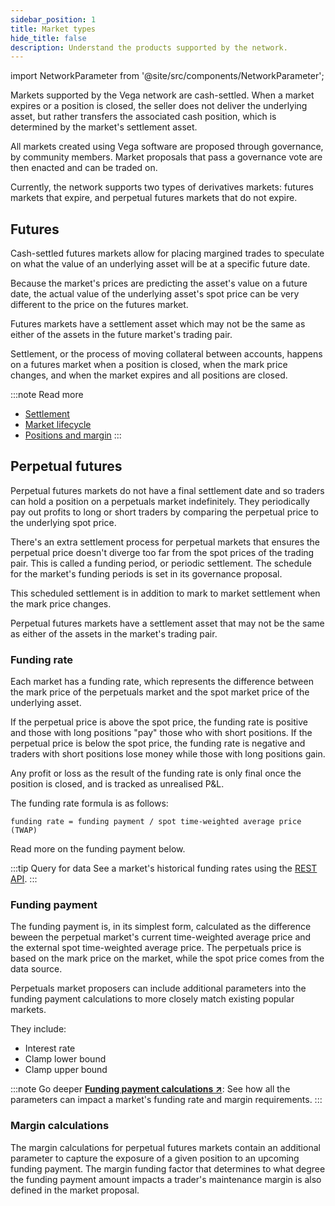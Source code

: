 ```yaml
---
sidebar_position: 1
title: Market types
hide_title: false
description: Understand the products supported by the network.
---
```


import NetworkParameter from '@site/src/components/NetworkParameter';

Markets supported by the Vega network are cash-settled. When a market expires or a position is closed, the seller does not deliver the underlying asset, but rather transfers the associated cash position, which is determined by the market's settlement asset.

All markets created using Vega software are proposed through governance, by community members. Market proposals that pass a governance vote are then enacted and can be traded on.

Currently, the network supports two types of derivatives markets: futures markets that expire, and perpetual futures markets that do not expire.

## Futures
Cash-settled futures markets allow for placing margined trades to speculate on what the value of an underlying asset will be at a specific future date. 

Because the market's prices are predicting the asset's value on a future date, the actual value of the underlying asset's spot price can be very different to the price on the futures market.  

Futures markets have a settlement asset which may not be the same as either of the assets in the future market's trading pair.

Settlement, or the process of moving collateral between accounts, happens on a futures market when a position is closed, when the mark price changes, and when the market expires and all positions are closed.

:::note Read more 
* [Settlement](./settlement.md)
* [Market lifecycle](./market-lifecycle.md)
* [Positions and margin](./positions-margin.md)
:::

## Perpetual futures
Perpetual futures markets do not have a final settlement date and so traders can hold a position on a perpetuals market indefinitely. They periodically pay out profits to long or short traders by comparing the perpetual price to the underlying spot price.

There's an extra settlement process for perpetual markets that ensures the perpetual price doesn't diverge too far from the spot prices of the trading pair. This is called a funding period, or periodic settlement. The schedule for the market's funding periods is set in its governance proposal.

This scheduled settlement is in addition to mark to market settlement when the mark price changes.

Perpetual futures markets have a settlement asset that may not be the same as either of the assets in the market's trading pair.

### Funding rate
Each market has a funding rate, which represents the difference between the mark price of the perpetuals market and the spot market price of the underlying asset. 

If the perpetual price is above the spot price, the funding rate is positive and those with long positions "pay" those who with short positions. If the perpetual price is below the spot price, the funding rate is negative and traders with short positions lose money while those with long positions gain.

Any profit or loss as the result of the funding rate is only final once the position is closed, and is tracked as unrealised P&L.

The funding rate formula is as follows:

`funding rate = funding payment / spot time-weighted average price (TWAP)`

Read more on the funding payment below.

:::tip Query for data
See a market's historical funding rates using the [REST API](../../api/rest/data-v2/trading-data-service-list-funding-period-data-points.api.mdx).
:::

### Funding payment
The funding payment is, in its simplest form, calculated as the difference beween the perpetual market's current time-weighted average price and the external spot time-weighted average price. The perpetuals price is based on the mark price on the market, while the spot price comes from the data source.

Perpetuals market proposers can include additional parameters into the funding payment calculations to more closely match existing popular markets.

They include:
* Interest rate
* Clamp lower bound
* Clamp upper bound

:::note Go deeper
**[Funding payment calculations ↗](https://github.com/vegaprotocol/specs/blob/cosmicelevator/protocol/0053-PERP-product_builtin_perpetual_future.md#funding-payment-calculation)**: See how all the parameters can impact a market's funding rate and margin requirements.
:::

### Margin calculations
The margin calculations for perpetual futures markets contain an additional parameter to capture the exposure of a given position to an upcoming funding payment. The margin funding factor that determines to what degree the funding payment amount impacts a trader's maintenance margin is also defined in the market proposal.